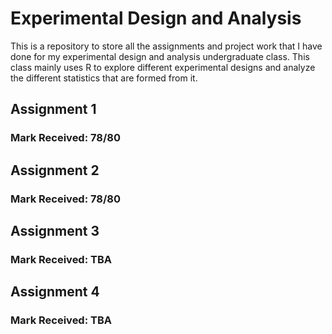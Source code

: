 # Experimental Design and Analysis
This is a repository to store all the assignments and project work that I have done for my experimental design and analysis undergraduate class. This class mainly uses R to explore different experimental designs and analyze the different statistics that are formed from it. 

## Assignment 1
### Mark Received: 78/80

## Assignment 2
### Mark Received: 78/80

## Assignment 3
### Mark Received: TBA

## Assignment 4
### Mark Received: TBA

